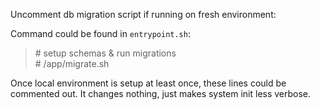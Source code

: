 Uncomment db migration script if running on fresh environment:

Command could be found in `entrypoint.sh`:

>\# setup schemas & run migrations <br/>
>\# /app/migrate.sh

Once local environment is setup at least once, these lines could be commented out. It changes nothing, just makes system init less verbose.